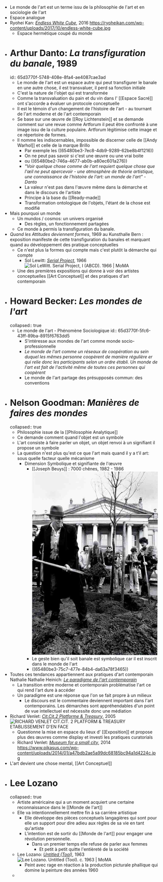 - Le monde de l'art est un terme issu de la philosophie de l'art et en sociologie de l'art
- Espace analogue
- Ryohei Kan: [*Endless White Cube*](https://ryoheikan.com/works/endless-white-cube-2016-2017/), 2016 https://ryoheikan.com/wp-content/uploads/2017/10/endless-white-cube.jpg
	- Espace hermétique coupé du monde
- # Arthur Danto: *La transfiguration du banale*, 1989
  id:: 65d3770f-5748-408e-8fa4-ae4087cae3ad
	- Le  monde de l'art est un espace autre qui peut transfigurer le banale en une autre chose, il est transvaluer, il perd sa fonction initiale
	- C'est la nature de l'objet qui est transformée
	- Comme la transvaluation du pain et du vin dans l' [[Espace Sacré]] ont s'accorde a évaluer un protocole conceptuelle
	- Il est le témoin d'un changement de l'histoire de l'art - au tournant de l'art moderne et de l'art contemporain
	- Se base sur une œuvre de [[Roy Lichtenstein]] et se demande comment sur une revue comme Artforum il peut être confronté à une image issu de la culture populaire. Artforum légitimise cette image et ce répertoire de formes.
	- Il nomme les indiscernables, impossible de discerner celle de [[Andy Warhol]] et celle de la marque Brillo
		- Par exemple les ((65480be3-7ec8-4db9-9289-62be8b4f1216))
		- On ne peut pas savoir si c'est une œuvre ou une vrai boite
		- ou ((65480be2-746a-4677-ab0b-a80ec601a276))
		- *"Voir quelque chose comme de l'art requiert quelque chose que l'œil ne peut apercevoir - une atmosphère de théorie artistique, une connaissance de l'histoire de l'art: un monde de l'art" - Danto*
		- La valeur n'est pas dans l'œuvre même dans la démarche et dans le discours de l'artiste
		- Principe à la base du [[Ready-made]]
		- Transformation ontologique de l'objets, l'étant de la chose est modifié
- Mais pourquoi un monde
	- Un mundos / cosmos: un univers organisé
		- Des règles, un fonctionnement partagées
	- Ce monde à permis la transfiguration du banale.
- *Quand les Attitudes deviennent formes*, 1969 au Kunsthalle Bern : exposition manifeste de cette transfiguration du banales et marquant quand au développement des pratique conceptuelles
	- Ce n'est plus la formes qui compte mais c'est plutôt la démarche qui compte
		- Sol Lewitt: [*Serial Project*](https://www.moma.org/collection/works/81533), 1966 ![Sol LeWitt. Serial Project, I (ABCD). 1966 | MoMA](https://www.moma.org/media/W1siZiIsIjIxMTU5MyJdLFsicCIsImNvbnZlcnQiLCItcXVhbGl0eSA5MCAtcmVzaXplIDIwMDB4MTQ0MFx1MDAzZSJdXQ.jpg?sha=4723d87ff6c4ec7b)
	- Une des premières expositions qui donne à voir des artistes conceptuelles [[Art Conceptuel]] et des pratiques d'art contemporain
- # Howard Becker: *Les mondes de l'art*
  collapsed:: true
	- Le monde de l'art - Phénomène Sociologique
	  id:: 65d3770f-5fc6-43ff-89ba-8915f6763dd5
		- S'intéresse aux mondes de l'art comme monde socio-professionnelle
		- *Le monde de l'art comme un réseaux de coopération au sein duquel les mêmes personne coopèrent de manière régulière er qui relie donc les participants selon un ordre établi. Un monde de l'art est fait de l'activité même de toutes ces personnes qui coopèrent*
		- Le monde de l'art partage des présupposés commun: des conventions
- # Nelson Goodman: *Manières de faires des mondes*
  collapsed:: true
	- Philosophie issue de la [[Philosophie Analytique]]
	- Ce demande comment quand l'objet est un symbole
	- L'art consiste à faire parler un objet, un objet renvoi à un signifiant il propose un symbole
	- La question n'est plus qu'est ce que l'art mais quand il y a t'il art: sous quelle facteur quelle mécanisme
		- Dimension Symbolique et signifiante de l'œuvre
			- [[Joseph Beuys]] : 7000 chênes, 1982 - 1986 ![image.png](../assets/image_1698509441517_0.png)
			- Le geste bien qu'il soit banale est symbolique car il est inscrit dans le monde de l'art
			- ((65480be3-75c7-477e-84b4-da63a78f3465))
- Toutes ces tendances appartiennent aux pratiques d'art contemporain Nathalie Nathalie Heinich: [*Le paradigme de l'art contemporain*](https://www.gallimard.fr/Catalogue/GALLIMARD/Bibliotheque-des-Sciences-humaines/Le-paradigme-de-l-art-contemporain)
	- La transition entre moderne et contemporain problématise l'art ce qui rend l'art dure à accéder
	- Un paradigme est une réponse que l'on se fait propre à un milieux
		- Le discours est le commentaire deviennent important dans l'art contemporains. Les démarches sont appréhendables d'un point de vue intellectuel est nécessite donc une médiation
- Richard Venlet: [*Cit.Cit.2 Platforme & Treasury*](https://www.etablissementdenface.com/in-the-past/richard-venlet-cit-cit-2-platform-treasury), 2005 ![RICHARD VENLET CIT.CIT. 2 PLATFORM & TREASURY ETABLISSEMENT D'EN FACE](https://www.etablissementdenface.com/wp-content/uploads/2005/09/CIT2d-810x1080.jpg)
	- Questionne la mise en espace du lieux d' [[Exposition]] et propose plus des œuvres comme display et investi les pratiques curatorials
	- Richard Venlet: [*Museum for a small city*](https://smak.be/en/exhibitions/museum-for-a-small-city-the-s-m-a-k-collection-presented-re-viewed-and-re-visited-richard-venlet), 2014 https://www.pikasus.com/wp-content/uploads/2014/01/a47bdb2ae5a99dc68185bc94a1d4224c.jpg
- L'art devient une chose mental, [[Art Conceptuel]]
- # Lee Lozano
  collapsed:: true
	- Artiste américaine qui a un moment acquiert une certaine reconnaissance dans le [[Monde de l'art]]
	- Elle va intentionnellement mettre fin à sa carrière artistique
		- Elle développe des pièces conceptuels langagières qui sont pour elle un support pour dire adieu aux règles de sa vie en tant qu'artiste
		- L'intention est de sortir du [[Monde de l'art]] pour engager une révolution personnelle.
			- Dans un premier temps elle refuse de parler aux femmes
				- Et petit à petit quitte l'entièreté de la société
	- Lee Lozano: [*Untitled (Tool)*](https://www.moma.org/collection/works/96565), 1963 ![Lee Lozano. Untitled (Tool). c. 1963 | MoMA](https://www.moma.org/media/W1siZiIsIjExNzk5NiJdLFsicCIsImNvbnZlcnQiLCItcXVhbGl0eSA5MCAtcmVzaXplIDIwMDB4MjAwMFx1MDAzZSJdXQ.jpg?sha=6f9540a8f5660bd2)
		- Peint avec rage en réaction à la production picturale phallique qui domine la peinture des années 1960
	-